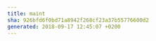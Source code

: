```yaml
---
title: maint
sha: 926bfd6f0bd71a8942f268cf23a37b55776600d2
generated: 2018-09-17 12:45:07 +0200
---
```

